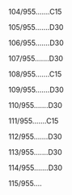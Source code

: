 104/955.......C15 


105/955.......D30 


106/955.......D30 


107/955.......D30 


108/955.......C15 


109/955.......D30 


110/955.......D30 


111/955.......C15 


112/955.......D30 


113/955.......D30 


114/955.......D30 


115/955.... 

